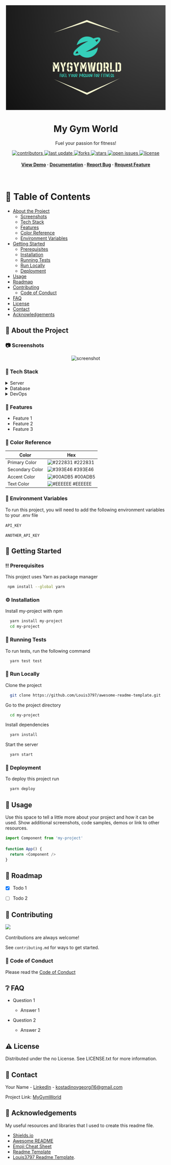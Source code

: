<!--
Hey, thanks for using the awesome-readme-template template.  
If you have any enhancements, then fork this project and create a pull request 
or just open an issue with the label "enhancement".

Don't forget to give this project a star for additional support ;)
Maybe you can mention me or this repo in the acknowledgements too
-->
<div align="center">
  <img src="MyGymWorld/wwwroot/images/MyGymWorld-logo.png" alt="logo" width="500" height="auto" />
  <h1>My Gym World</h1>
  
  <p>
    Fuel your passion for fitness!
  </p>
  
  
<!-- Badges -->
<p>
  <a href="https://github.com/GeorgiKostadinovPro/MyGymWorld/graphs/contributors">
    <img src="https://img.shields.io/github/contributors/GeorgiKostadinovPro/MyGymWorld" alt="contributors" />
  </a>
  <a href="">
    <img src="https://img.shields.io/github/last-commit/GeorgiKostadinovPro/MyGymWorld" alt="last update" />
  </a>
  <a href="https://github.com/Louis3797/awesome-readme-template/network/members">
    <img src="https://badgen.net/github/forks/GeorgiKostadinovPro/MyGymWorld" alt="forks" />
  </a>
  <a href="https://github.com/GeorgiKostadinovPro/MyGymWorld/stargazers">
  <img src="https://badgen.net/github/stars/GeorgiKostadinovPro/MyGymWorld" alt="stars">
  </a>
  <a href="https://github.com/GeorgiKostadinovPro/MyGymWorld/issues/">
    <img src="https://img.shields.io/github/issues/GeorgiKostadinovPro/MyGymWorld" alt="open issues" />
  </a>
  <a href="https://github.com/GeorgiKostadinovPro/MyGymWorld/blob/master/LICENSE.txt">
    <img src="https://badgen.net/badge/license/MIT/green" alt="license" />
  </a>
</p>
   
<h4>
    <a href="https://github.com/Louis3797/awesome-readme-template/">View Demo</a>
  <span> · </span>
    <a href="https://github.com/Louis3797/awesome-readme-template">Documentation</a>
  <span> · </span>
    <a href="https://github.com/Louis3797/awesome-readme-template/issues/">Report Bug</a>
  <span> · </span>
    <a href="https://github.com/Louis3797/awesome-readme-template/issues/">Request Feature</a>
  </h4>
</div>

<br />

<!-- Table of Contents -->
# :notebook_with_decorative_cover: Table of Contents

- [About the Project](#star2-about-the-project)
  * [Screenshots](#camera-screenshots)
  * [Tech Stack](#space_invader-tech-stack)
  * [Features](#dart-features)
  * [Color Reference](#art-color-reference)
  * [Environment Variables](#key-environment-variables)
- [Getting Started](#toolbox-getting-started)
  * [Prerequisites](#bangbang-prerequisites)
  * [Installation](#gear-installation)
  * [Running Tests](#test_tube-running-tests)
  * [Run Locally](#running-run-locally)
  * [Deployment](#triangular_flag_on_post-deployment)
- [Usage](#eyes-usage)
- [Roadmap](#compass-roadmap)
- [Contributing](#wave-contributing)
  * [Code of Conduct](#scroll-code-of-conduct)
- [FAQ](#grey_question-faq)
- [License](#warning-license)
- [Contact](#handshake-contact)
- [Acknowledgements](#gem-acknowledgements)

  

<!-- About the Project -->
## :star2: About the Project


<!-- Screenshots -->
### :camera: Screenshots

<div align="center"> 
  <img src="https://placehold.co/600x400?text=Your+Screenshot+here" alt="screenshot" />
</div>


<!-- TechStack -->
### :space_invader: Tech Stack
<details>
  <summary>Server</summary>
  <ul>
    <li><a href="https://learn.microsoft.com/en-us/aspnet/core/release-notes/aspnetcore-6.0?view=aspnetcore-6.0">ASP.NET Core 6.0</a></li>
    <li><a href="https://learn.microsoft.com/en-us/aspnet/core/tutorials/first-mvc-app/start-mvc?view=aspnetcore-6.0&tabs=visual-studio">ASP.NET Core MVC (.NET 6.0)</a></li>
    <li><a href="https://learn.microsoft.com/en-us/aspnet/core/tutorials/first-web-api?view=aspnetcore-6.0&tabs=visual-studio">ASP.NET Core Web API</a></li>
    <li><a href="https://learn.microsoft.com/en-us/aspnet/core/mvc/controllers/areas?view=aspnetcore-6.0">ASP.NET Core Areas</a></li>
    <li><a href="https://getbootstrap.com/">Bootstrap</a></li>
    <li><a href="https://jquery.com/">jQuery</a></li>
    <li><a href="https://sendgrid.com/">SendGrid</a></li>
    <li><a href="https://cloudinary.com/">Cloudinary</a></li>
    <li><a href="https://github.com/CodeSeven/toastr">Toastr (non-blocking notifications)</a></li>
  </ul>
</details>

<details>
<summary>Database</summary>
  <ul>
    <li><a href="https://www.microsoft.com/en-us/sql-server/sql-server-downloads">MSSQL Server</a></li>
    <li><a href="https://learn.microsoft.com/en-us/sql/t-sql/language-reference?view=sql-server-ver16">T-SQL (Transact-SQL)</a></li>
    <li><a href="https://sqldbm.com/Home/">SqlDBM (SQL Database Modeler)</a></li>
  </ul>
</details>

<details>
<summary>DevOps</summary>
  <ul>
    <li><a href="https://www.atlassian.com/software/jira/features/scrum-boards">Jira Scrum Boards</a></li>
  </ul>
</details>

<!-- Features -->
### :dart: Features

- Feature 1
- Feature 2
- Feature 3

<!-- Color Reference -->
### :art: Color Reference

| Color             | Hex                                                                |
| ----------------- | ------------------------------------------------------------------ |
| Primary Color | ![#222831](https://via.placeholder.com/10/222831?text=+) #222831 |
| Secondary Color | ![#393E46](https://via.placeholder.com/10/393E46?text=+) #393E46 |
| Accent Color | ![#00ADB5](https://via.placeholder.com/10/00ADB5?text=+) #00ADB5 |
| Text Color | ![#EEEEEE](https://via.placeholder.com/10/EEEEEE?text=+) #EEEEEE |


<!-- Env Variables -->
### :key: Environment Variables

To run this project, you will need to add the following environment variables to your .env file

`API_KEY`

`ANOTHER_API_KEY`

<!-- Getting Started -->
## 	:toolbox: Getting Started

<!-- Prerequisites -->
### :bangbang: Prerequisites

This project uses Yarn as package manager

```bash
 npm install --global yarn
```

<!-- Installation -->
### :gear: Installation

Install my-project with npm

```bash
  yarn install my-project
  cd my-project
```
   
<!-- Running Tests -->
### :test_tube: Running Tests

To run tests, run the following command

```bash
  yarn test test
```

<!-- Run Locally -->
### :running: Run Locally

Clone the project

```bash
  git clone https://github.com/Louis3797/awesome-readme-template.git
```

Go to the project directory

```bash
  cd my-project
```

Install dependencies

```bash
  yarn install
```

Start the server

```bash
  yarn start
```


<!-- Deployment -->
### :triangular_flag_on_post: Deployment

To deploy this project run

```bash
  yarn deploy
```


<!-- Usage -->
## :eyes: Usage

Use this space to tell a little more about your project and how it can be used. Show additional screenshots, code samples, demos or link to other resources.


```javascript
import Component from 'my-project'

function App() {
  return <Component />
}
```

<!-- Roadmap -->
## :compass: Roadmap

* [x] Todo 1
* [ ] Todo 2


<!-- Contributing -->
## :wave: Contributing

<a href="https://github.com/Louis3797/awesome-readme-template/graphs/contributors">
  <img src="https://contrib.rocks/image?repo=Louis3797/awesome-readme-template" />
</a>


Contributions are always welcome!

See `contributing.md` for ways to get started.


<!-- Code of Conduct -->
### :scroll: Code of Conduct

Please read the [Code of Conduct](https://github.com/Louis3797/awesome-readme-template/blob/master/CODE_OF_CONDUCT.md)

<!-- FAQ -->
## :grey_question: FAQ

- Question 1

  + Answer 1

- Question 2

  + Answer 2


<!-- License -->
## :warning: License

Distributed under the no License. See LICENSE.txt for more information.


<!-- Contact -->
## :handshake: Contact

Your Name - [LinkedIn](https://www.linkedin.com/in/georgi-kostadinov-125349241) - kostadinovgeorgi16@gmail.com

Project Link: [MyGymWorld](https://github.com/GeorgiKostadinovPro/MyGymWorld)


<!-- Acknowledgments -->
## :gem: Acknowledgements

My useful resources and libraries that I used to create this readme file.

 - [Shields.io](https://shields.io/)
 - [Awesome README](https://github.com/matiassingers/awesome-readme)
 - [Emoji Cheat Sheet](https://github.com/ikatyang/emoji-cheat-sheet/blob/master/README.md#travel--places)
 - [Readme Template](https://github.com/othneildrew/Best-README-Template)
 - [Louis3797 Readme Template](https://github.com/Louis3797/awesome-readme-template).
